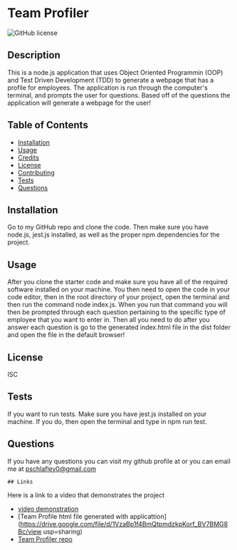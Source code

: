 # Team Profiler

  ![GitHub license](https://img.shields.io/badge/license-ISC-orange.svg)
  
  ## Description
  This is a node.js application that uses Object Oriented Programmin (OOP) and Test Driven Development (TDD) to generate a webpage that has a profile for employees. The application is run through the computer's terminal, and prompts the user for questions. Based off of the questions the application will generate a webpage for the user!

  ## Table of Contents

  * [Installation](#installation)
  * [Usage](#usage)
  * [Credits](#credits)
  * [License](#license)
  * [Contributing](#contributing)
  * [Tests](#tests)
  * [Questions](#questions)


  ## Installation
  Go to my GitHub repo and clone the code. Then make sure you have node.js, jest.js installed, as well as the proper npm dependencies for the project.
  
  
  ## Usage
  After you clone the starter code and make sure you have all of the required software installed on your machine. You then need to open the code in your code editor, then in the root directory of your project, open the terminal and then run the command node index.js. When you run that command you will then be prompted through each question pertaining to the specific type of employee that you want to enter in. Then all you need to do after you answer each question is go to the generated index.html file in the dist folder and open the file in the default browser!
    
  ## License
  ISC

  ## Tests
  If you want to run tests. Make sure you have jest.js installed on your machine. If you do, then open the terminal and type in npm run test. 

  ## Questions
  If you have any questions you can visit my github profile at <pschlafley>
  or you can email me at <pschlafley0@gmail.com>

    ## Links
  Here is a link to a video that demonstrates the project 
  * [video demonstration](https://drive.google.com/file/d/1mh83Lj8qUZgRoyVjYjVXrf--Kl1KZz1W/view?usp=sharing)  
  * [Team Profile html file generated with applicattion](https://drive.google.com/file/d/1VzaBp1f4BmQtpmdzkpKorf_BV7BMG8Bc/view
  usp=sharing)
  * [Team Profiler repo](https://github.com/pschlafley/Team-Profiler)
